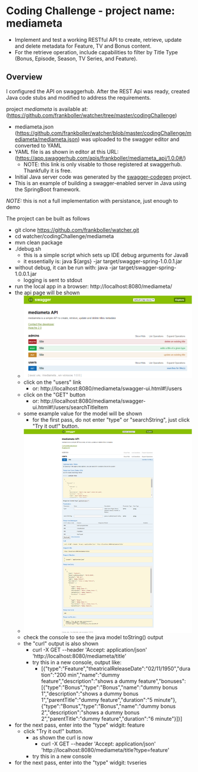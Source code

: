 # Coding Challenge - project name: mediameta

* Implement and test a working RESTful API to create, retrieve, update and delete metadata for Feature, TV and Bonus content.
* For the retrieve operation, include capabilities to filter by Title Type (Bonus, Episode, Season, TV Series, and Feature).

## Overview  

I configured the API on swaggerhub.  After the REST Api was ready, created Java code stubs and modified to address the requirements. 

project *mediameta* is available at: (https://github.com/frankboller/watcher/tree/master/codingChallenge)
* mediameta.json (https://github.com/frankboller/watcher/blob/master/codingChallenge/mediameta/mediameta.json) was uploaded to the swagger editor and converted to YAML
* YAML file is as shown in editor at this URL: (https://app.swaggerhub.com/apis/frankboller/mediameta_api/1.0.0#/)
    * NOTE: this link is only visable to those registered at swaggerhub.  Thankfully it is free.
* Initial Java server code was generated by the [swagger-codegen](https://github.com/swagger-api/swagger-codegen) project.  
* This is an example of building a swagger-enabled server in Java using the SpringBoot framework.  

*NOTE:* this is not a full implementation with persistance,  just enough to demo

The project can be built as follows 
* git clone https://github.com/frankboller/watcher.git
* cd watcher/codingChallenge/mediameta
* mvn clean package
* ./debug.sh
    * this is a simple script which sets up IDE debug arguments for Java8
    * it essentially is: java ${args} -jar target/swagger-spring-1.0.0.1.jar
* without debug, it can be run with: java -jar target/swagger-spring-1.0.0.1.jar
    * logging is sent to stdout
* run the local app in a browser: http://localhost:8080/mediameta/
* the api page will be shown
    * ![mediameta.1.png](/codingChallenge/images/mediameta.1.png "mediameta.1.png")
    * click on the "users" link 
        * or: http://localhost:8080/mediameta/swagger-ui.html#!/users
    * click on the "GET" button
        * or: http://localhost:8080/mediameta/swagger-ui.html#!/users/searchTitleItem
    * some example value for the model will be shown
        * for the first pass, do not enter "type" or "searchString", just click "Try it out!" button.
    * ![mediameta.no.filter.png](/codingChallenge/images/mediameta.no.filter.png "mediameta.no.filter.png")
    * check the console to see the java model toString() output
    * the "curl" output is also shown
        * curl -X GET --header 'Accept: application/json' 'http://localhost:8080/mediameta/title'
        * try this in a new console, output like:
            * [{"type":"Feature","theatricalReleaseDate":"02/11/1950","duration":"200 min","name":"dummy feature","description":"shows a dummy feature","bonuses":[{"type":"Bonus","type":"Bonus","name":"dummy bonus 1","description":"shows a dummy bonus 1","parentTitle":"dummy feature","duration":"5 minute"},{"type":"Bonus","type":"Bonus","name":"dummy bonus 2","description":"shows a dummy bonus 2","parentTitle":"dummy feature","duration":"6 minute"}]}]
* for the next pass,  enter into the "type" widgit:  feature
    * click "Try it out!" button.
        * as shown the curl is now
            * curl -X GET --header 'Accept: application/json' 'http://localhost:8080/mediameta/title?type=feature'
        * try this in a new console
* for the next pass,  enter into the "type" widgit:  tvseries

